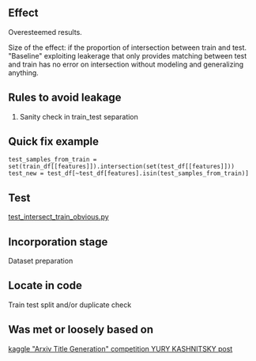 ## Effect
Overesteemed results.

Size of the effect: if the proportion of intersection between train and test.
"Baseline" exploiting leakerage that only provides matching between test and train has no error on intersection without modeling and generalizing anything.
## Rules to avoid leakage
1) Sanity check in train_test separation
## Quick fix example
```python3
test_samples_from_train = set(train_df[[features]]).intersection(set(test_df[[features]]))
test_new = test_df[~test_df[features].isin(test_samples_from_train)]
```
## Test
[test_intersect_train_obvious.py](/src/leakage_tests/test_intersect_train_obvious.py)
## Incorporation stage
Dataset preparation
## Locate in code 
Train test split and/or duplicate check
## Was met or loosely based on
[kaggle "Arxiv Title Generation" competition YURY KASHNITSKY post](https://www.kaggle.com/code/kashnitsky/arxiv-title-generation-dumb-baseline)
